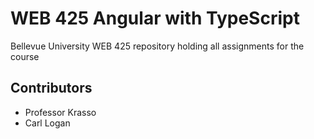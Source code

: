 # WEB 425 Angular with TypeScript
Bellevue University WEB 425 repository holding all assignments for the course

## Contributors
* Professor Krasso
* Carl Logan
